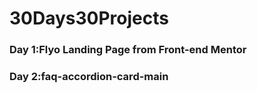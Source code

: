 # 30Days30Projects

### Day 1:Flyo Landing Page from Front-end Mentor

### Day 2:faq-accordion-card-main

